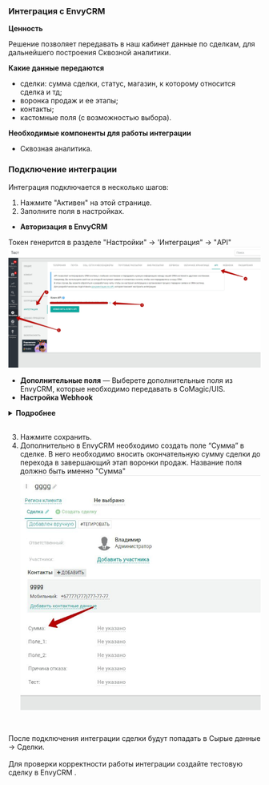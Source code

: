 ### Интеграция с EnvyCRM <br />  

**Ценность**<br />    

Решение позволяет передавать в наш кабинет данные по сделкам, для дальнейшего построения Сквозной аналитики.<br />  

**Какие данные передаются** <br />  

- сделки: сумма сделки, статус, магазин, к которому относится сделка и тд; 
- воронка продаж и ее этапы;
- контакты;
- кастомные поля (с возможностью выбора).  <br />  

**Необходимые компоненты для работы интеграции** <br />   
- Сквозная аналитика. <br />  

### Подключение интеграции <br />  

Интеграция подключается в несколько шагов:

1. Нажмите "Активен" на этой странице.<br />
2. Заполните поля в настройках. <br />

- **Авторизация в EnvyCRM** <br />

Токен генерится в разделе  "Настройки" →  'Интеграция" →  "API"
![image](envycrm.jpg)

- **Дополнительные поля** — Выберете дополнительные поля из EnvyCRM, которые необходимо передавать в CoMagic/UIS.
- **Настройка Webhook** <br />

<details>
 <summary style="font-weight:bold;"> Подробнее </summary>  <br />
  
 Создайте триггер в EnvyCRM на Webhook url сервиса CoMagic/UIS из настроек.   

- Настройки -> Интеграция -> Webhook

- Выбираем события "Создание сделки" и "Изменение этапа сделки"

![image](envy_webhook.gif)

</details>  

<br />

3. Нажмите сохранить. <br />
4. Дополнительно в EnvyCRM необходимо создать поле “Сумма” в сделке.
В него необходимо вносить окончательную сумму сделки до перехода в завершающий этап воронки продаж. Название поля должно быть именно "Сумма"
![image](envy.jpg)

<br />
  
После подключения интеграции сделки будут попадать в  Сырые данные -> Сделки.  <br />  
Для проверки корректности работы интеграции создайте тестовую сделку в EnvyCRM . <br />  

